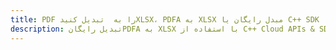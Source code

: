 ---title: PDF را به  تبدیل کنیدXLSX، PDFA به XLSX مبدل رایگان یا C++ SDKdescription: تبدیل رایگانPDFA به XLSX با استفاده از C++ Cloud APIs & SDK همچنین اسناد PDF را در Cloud ایجاد، ویرایش و رندر کنید.---